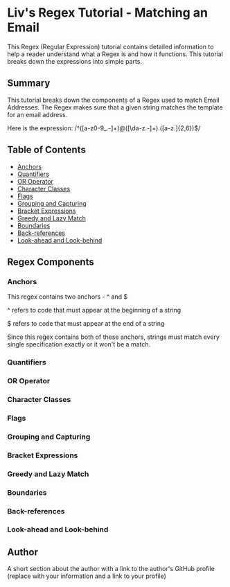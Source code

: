 # Liv's Regex Tutorial - Matching an Email

This Regex (Regular Expression) tutorial contains detailed information to help a reader understand what a Regex is and how it functions. This tutorial breaks down the expressions into simple parts.

## Summary

This tutorial breaks down the components of a Regex used to match Email Addresses. The Regex makes sure that a given string matches the template for an email address.

Here is the expression:
/^([a-z0-9_\.-]+)@([\da-z\.-]+)\.([a-z\.]{2,6})$/

## Table of Contents

- [Anchors](#anchors)
- [Quantifiers](#quantifiers)
- [OR Operator](#or-operator)
- [Character Classes](#character-classes)
- [Flags](#flags)
- [Grouping and Capturing](#grouping-and-capturing)
- [Bracket Expressions](#bracket-expressions)
- [Greedy and Lazy Match](#greedy-and-lazy-match)
- [Boundaries](#boundaries)
- [Back-references](#back-references)
- [Look-ahead and Look-behind](#look-ahead-and-look-behind)

## Regex Components

### Anchors
This regex contains two anchors - ^ and $

^ refers to code that must appear at the beginning of a string

$ refers to code that must appear at the end of a string

Since this regex contains both of these anchors, strings must match every single specification exactly or it won't be a match.

### Quantifiers

### OR Operator

### Character Classes

### Flags

### Grouping and Capturing

### Bracket Expressions

### Greedy and Lazy Match

### Boundaries

### Back-references

### Look-ahead and Look-behind

## Author

A short section about the author with a link to the author's GitHub profile (replace with your information and a link to your profile)
